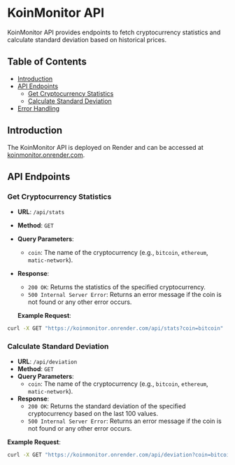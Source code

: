 # KoinMonitor API

KoinMonitor API provides endpoints to fetch cryptocurrency statistics and calculate standard deviation based on historical prices.

## Table of Contents

- [Introduction](#introduction)
- [API Endpoints](#api-endpoints)
  - [Get Cryptocurrency Statistics](#get-cryptocurrency-statistics)
  - [Calculate Standard Deviation](#calculate-standard-deviation)
- [Error Handling](#error-handling)

## Introduction

The KoinMonitor API is deployed on Render and can be accessed at [koinmonitor.onrender.com](https://koinmonitor.onrender.com).

## API Endpoints

### Get Cryptocurrency Statistics

- **URL**: `/api/stats`
- **Method**: `GET`
- **Query Parameters**:
  - `coin`: The name of the cryptocurrency (e.g., `bitcoin`, `ethereum`, `matic-network`).
- **Response**:
  - `200 OK`: Returns the statistics of the specified cryptocurrency.
  - `500 Internal Server Error`: Returns an error message if the coin is not found or any other error occurs.

  **Example Request**:
```sh
curl -X GET "https://koinmonitor.onrender.com/api/stats?coin=bitcoin"
```


### Calculate Standard Deviation

- **URL**: `/api/deviation`
- **Method**: `GET`
- **Query Parameters**:
  - `coin`: The name of the cryptocurrency (e.g., `bitcoin`, `ethereum`, `matic-network`).
- **Response**:
  - `200 OK`: Returns the standard deviation of the specified cryptocurrency based on the last 100 values.
  - `500 Internal Server Error`: Returns an error message if the coin is not found or any other error occurs.

**Example Request**:
```sh
curl -X GET "https://koinmonitor.onrender.com/api/deviation?coin=bitcoin"
```